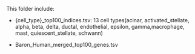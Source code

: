 This folder include:

* {cell_type}_top100_indices.tsv:   13 cell types(acinar, activated_stellate, alpha, beta, delta, ductal, endothelial, epsilon, gamma,macrophage, mast, quiescent_stellate, schwann)

* Baron_Human_merged_top100_genes.tsv

  

